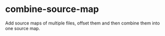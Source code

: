 combine-source-map
==================

Add source maps of multiple files, offset them and then combine them into one source map.
